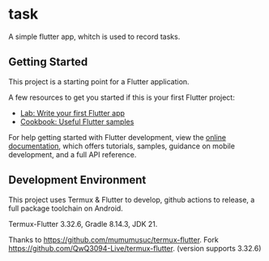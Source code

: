 # task

A simple flutter app, whitch is used to record tasks.

## Getting Started

This project is a starting point for a Flutter application.

A few resources to get you started if this is your first Flutter project:

- [Lab: Write your first Flutter app](https://docs.flutter.dev/get-started/codelab)
- [Cookbook: Useful Flutter samples](https://docs.flutter.dev/cookbook)

For help getting started with Flutter development, view the
[online documentation](https://docs.flutter.dev/), which offers tutorials,
samples, guidance on mobile development, and a full API reference.

## Development Environment

This project uses Termux & Flutter to develop, github actions to release, a full package toolchain on Android.

Termux-Flutter 3.32.6, Gradle 8.14.3, JDK 21.

Thanks to https://github.com/mumumusuc/termux-flutter.
Fork https://github.com/QwQ3094-Live/termux-flutter. (version supports 3.32.6)